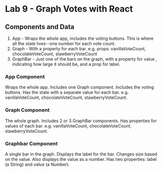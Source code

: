 # Lab 9 - Graph Votes with React


## Components and Data
1. App - Wraps the whole app, includes the voting buttons. This is where all the state lives--one number for each vote count.
2. Graph - With a property for each bar. e.g. props: vanillaVoteCount, chocolateVoteCount, stawberryVoteCount
3. GraphBar - Just one of the bars on the graph, with a property for value , indicating how large it should be, and a prop for label.

### App Component
Wraps the whole app.
Includes one Graph component.
Includes the voting buttons.
Has the state with a separate value for each bar.
  e.g. vanillaVoteCount, chocolateVoteCount, stawberryVoteCount.

### Graph Component
The whole graph. 
Includes 2 or 3 GraphBar components. 
Has properties for values of each bar. 
  e.g. vanillaVoteCount, chocolateVoteCount, stawberryVoteCount. 

### Graphbar Component
A single bar in the graph. 
Displays the label for the bar. 
Changes size based on the value. 
Also displays the value as a number. 
Has two properties: label (a String) and value (a Number).